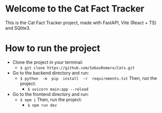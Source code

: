 # Welcome to the Cat Fact Tracker
This is the Cat Fact Tracker project, made with FastAPI, Vite (React + TS) and SQlite3.
# How to run the project
- Clone the project in your terminal:
	- `$ git clone https://github.com/SebasRomero/Cats.git`
- Go to the backend directory and run:
	- `$ python  -m  pip  install  -r  requirements.txt`
	Then, run the project:
		-	`$ uvicorn main:app --reload`
- Go to the frontend directory and run:
	-  `$ npm i`
	Then, run the project:
		- `$ npm run dev`

